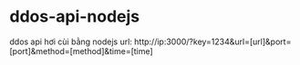 # ddos-api-nodejs
ddos api hơi cùi bằng nodejs
url: http://ip:3000/?key=1234&url=[url]&port=[port]&method=[method]&time=[time]
